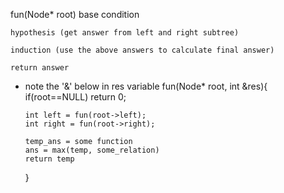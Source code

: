 fun(Node\* root)
base condition

    hypothesis (get answer from left and right subtree)

    induction (use the above answers to calculate final answer)

    return answer

- note the '&' below in res variable
  fun(Node\* root, int &res){
  if(root==NULL)
  return 0;

      int left = fun(root->left);
      int right = fun(root->right);

      temp_ans = some function
      ans = max(temp, some_relation)
      return temp

  }
